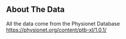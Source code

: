 <!-- data files used in the project -->
<!-- describes where data came from -->
<!-- the "data" folder may contain subdirectories -->
## About The Data

All the data come from the Physionet Database https://physionet.org/content/ptb-xl/1.0.1/